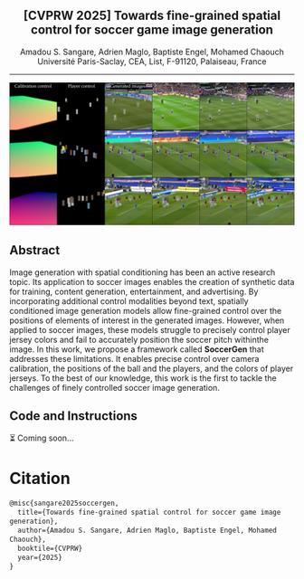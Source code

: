 <div align="center">

<h2><center>[CVPRW 2025] Towards fine-grained spatial control for soccer game image generation</h2>

Amadou S. Sangare, Adrien Maglo, Baptiste Engel, Mohamed Chaouch
<br>
Université Paris-Saclay, CEA, List, F-91120, Palaiseau, France
<br>
</div>

---

![image](assets/teaser.jpeg)

## Abstract
Image generation with spatial conditioning has been an active research topic. Its application to soccer images enables the creation of synthetic data for training, content generation, entertainment, and advertising. By incorporating additional control modalities beyond text, spatially conditioned image generation models allow fine-grained control over the positions of elements of interest in the generated images. However, when applied to soccer images, these models struggle to precisely control player jersey colors and fail to accurately position the soccer pitch withinthe image. In this work, we propose a framework called **SoccerGen** that addresses these limitations. It enables precise control over camera calibration, the positions of the ball and the players, and the colors of player jerseys. To the best of our knowledge, this work is the first to tackle the challenges of finely controlled soccer image generation.


## Code and Instructions
⏳ Coming soon...


# Citation

    @misc{sangare2025soccergen,
      title={Towards fine-grained spatial control for soccer game image generation}, 
      author={Amadou S. Sangare, Adrien Maglo, Baptiste Engel, Mohamed Chaouch},
      booktile={CVPRW}
      year={2025}
    }
